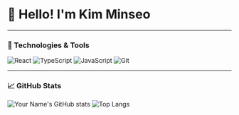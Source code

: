 # 👋 Hello! I'm Kim Minseo
---

### 🔧 Technologies & Tools

<p>
  <img src="https://img.shields.io/badge/React-20232A?style=for-the-badge&logo=react&logoColor=61DAFB" alt="React" />
  <img src="https://img.shields.io/badge/TypeScript-007ACC?style=for-the-badge&logo=typescript&logoColor=white" alt="TypeScript" />
  <img src="https://img.shields.io/badge/JavaScript-F7DF1E?style=for-the-badge&logo=javascript&logoColor=black" alt="JavaScript" />
  <img src="https://img.shields.io/badge/Git-F05032?style=for-the-badge&logo=git&logoColor=white" alt="Git" />
</p>

---

### 📈 GitHub Stats

![Your Name's GitHub stats](https://github-readme-stats.vercel.app/api?username=kingkaminseo&show_icons=true&theme=radical)
![Top Langs](https://github-readme-stats.vercel.app/api/top-langs/?username={kingkaminseo})
